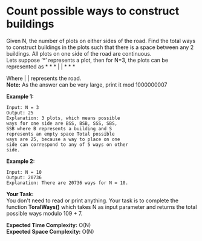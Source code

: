 # Count possible ways to construct buildings
Given N, the number of plots on either sides of the road. Find the total ways to construct buildings in the plots such that there is a space between any 2 buildings. All plots on one side of the road are continuous.<br>
Lets suppose ‘*’ represents a plot, then for N=3, the plots can be represented as * * * | | * * *                               

Where | | represents the road.                                                                                                                                                                  
**Note:** As the answer can be very large, print it mod 1000000007

**Example 1:**
```
Input: N = 3
Output: 25
Explanation: 3 plots, which means possible
ways for one side are BSS, BSB, SSS, SBS,
SSB where B represents a building and S
represents an empty space Total possible 
ways are 25, because a way to place on one
side can correspond to any of 5 ways on other
side.
```
**Example 2:**
```
Input: N = 10
Output: 20736
Explanation: There are 20736 ways for N = 10.
``` 
**Your Task:**<br>
You don't need to read or print anything. Your task is to complete the function **ToralWays()** which takes N as input parameter and returns the total possible ways modulo 109 + 7.
 
**Expected Time Complexity:** O(N)<br>
**Expected Space Complexity:** O(N)

